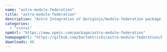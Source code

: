 ```yaml
---
name: "astro-module-federation"
title: "astro-module-federation"
description: "Astro Integration of @originjs/module-federation package."
categories:
  - "css+ui"
npmUrl: "https://www.npmjs.com/package/astro-module-federation"
homepageUrl: "https://github.com/bartektricks/astro-module-federation/blob/main/package/README.md"
downloads: 40
---
```

